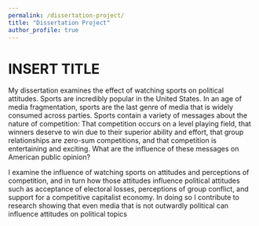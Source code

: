 ```yaml
---
permalink: /dissertation-project/
title: "Dissertation Project"
author_profile: true
---
```


# INSERT TITLE

My dissertation examines the effect of watching sports on political attitudes. Sports are incredibly popular in the United States. In an age of media fragmentation, sports are the last genre of media that is widely consumed across parties. Sports contain a variety of messages about the nature of competition: That competition occurs on a level playing field, that winners deserve to win due to their superior ability and effort, that group relationships are zero-sum competitions, and that competition is entertaining and exciting. What are the influence of these messages on American public opinion?

I examine the influence of watching sports on attitudes and perceptions of competition, and in turn how those attitudes influence political attitudes such as acceptance of electoral losses, perceptions of group conflict, and support for a competitive capitalist economy. In doing so I contribute to research showing that even media that is not outwardly political can influence attitudes on political topics